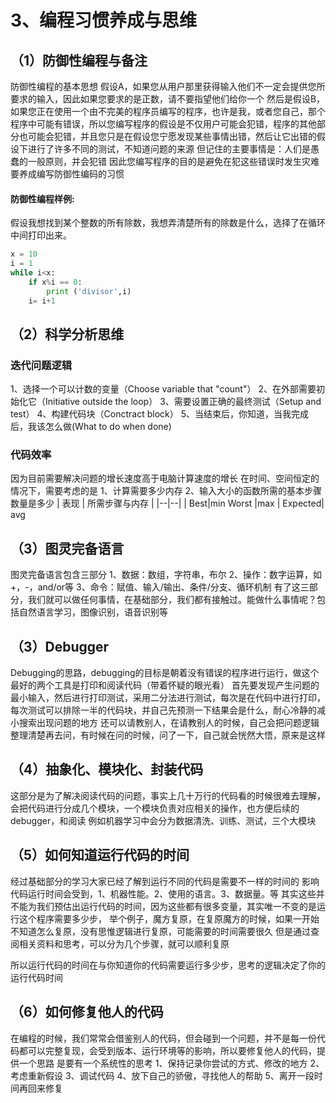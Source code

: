 ﻿# 3、编程习惯养成与思维



## （1）防御性编程与备注
防御性编程的基本思想
假设A，如果您从用户那里获得输入他们不一定会提供您所要求的输入，因此如果您要求的是正数，请不要指望他们给你一个
然后是假设B，如果您正在使用一个由不完美的程序员编写的程序，也许是我，或者您自己，那个程序中可能有错误，所以您编写程序的假设是不仅用户可能会犯错，程序的其他部分也可能会犯错，并且您只是在假设您宁愿发现某些事情出错，然后让它出错的假设下进行了许多不同的测试，不知道问题的来源
但记住的主要事情是：人们是愚蠢的一般原则，并会犯错
因此您编写程序的目的是避免在犯这些错误时发生灾难
要养成编写防御性编码的习惯

#### 防御性编程样例:
假设我想找到某个整数的所有除数，我想弄清楚所有的除数是什么，选择了在循环中间打印出来。
```python
x = 10
i = 1
while i<x:
    if x%i == 0:
        print ('divisor',i)
    i= i+1
```



## （2）科学分析思维
### 迭代问题逻辑
1、选择一个可以计数的变量（Choose variable that "count"）
2、在外部需要初始化它（Initiative outside the loop）
3、需要设置正确的最终测试（Setup and test）
4、构建代码块（Conctract block）
5、当结束后，你知道，当我完成后，我该怎么做(What to do when done)



### 代码效率
因为目前需要解决问题的增长速度高于电脑计算速度的增长
在时间、空间恒定的情况下，需要考虑的是
1、计算需要多少内存
2、输入大小的函数所需的基本步骤数量是多少
| 表现 | 所需步骤与内存 |
|--|--|
|  Best|min
Worst  |max
| Expected| avg


## （3）图灵完备语言
图灵完备语言包含三部分
1、数据：数组，字符串，布尔
2、操作：数字运算，如+，-，and/or等
3、命令：赋值、输入/输出、条件/分支、循环机制
有了这三部分，我们就可以做任何事情，在基础部分，我们都有接触过。能做什么事情呢？包括自然语言学习，图像识别，语音识别等


## （3）Debugger
Debugging的思路，debugging的目标是朝着没有错误的程序进行运行，做这个最好的两个工具是打印和阅读代码（带着怀疑的眼光看）
首先要发现产生问题的最小输入，然后进行打印测试，采用二分法进行测试，每次是在代码中进行打印，每次测试可以排除一半的代码块，并自己先预测一下结果会是什么，耐心冷静的减小搜索出现问题的地方
还可以请教别人，在请教别人的时候，自己会把问题逻辑整理清楚再去问，有时候在问的时候，问了一下，自己就会恍然大悟，原来是这样

## （4）抽象化、模块化、封装代码
这部分是为了解决阅读代码的问题，事实上几十万行的代码看的时候很难去理解，会把代码进行分成几个模块，一个模块负责对应相关的操作，也方便后续的debugger，和阅读
例如机器学习中会分为数据清洗、训练、测试，三个大模块

## （5）如何知道运行代码的时间
经过基础部分的学习大家已经了解到运行不同的代码是需要不一样的时间的
影响代码运行时间会受到，1、机器性能。2、使用的语言。3、数据量。等
其实这些并不能为我们预估出运行代码的时间，因为这些都有很多变量，其实唯一不变的是运行这个程序需要多少步，
举个例子，魔方复原，在复原魔方的时候，如果一开始不知道怎么复原，没有思惟逻辑进行复原，可能需要的时间需要很久
但是通过查阅相关资料和思考，可以分为几个步骤，就可以顺利复原

所以运行代码的时间在与你知道你的代码需要运行多少步，思考的逻辑决定了你的运行代码时间


## （6）如何修复他人的代码
在编程的时候，我们常常会借鉴别人的代码，但会碰到一个问题，并不是每一份代码都可以完整复现，会受到版本、运行环境等的影响，所以要修复他人的代码，提供一个思路
是要有一个系统性的思考
1、保持记录你尝试的方式、修改的地方
2、考虑重新假设
3、调试代码
4、放下自己的骄傲，寻找他人的帮助
5、离开一段时间再回来修复








